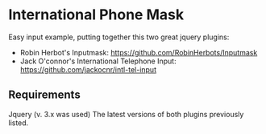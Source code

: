 # International Phone Mask
Easy input example, putting together this two great jquery plugins:

  - Robin Herbot's Inputmask: https://github.com/RobinHerbots/Inputmask
  - Jack O'connor's International Telephone Input: https://github.com/jackocnr/intl-tel-input

## Requirements

Jquery (v. 3.x was used)
The latest versions of both plugins previously listed.
